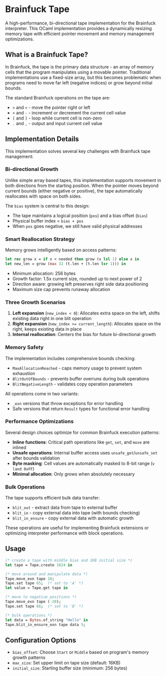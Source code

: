 # Brainfuck Tape

A high-performance, bi-directional tape implementation for the Brainfuck interpreter. This OCaml implementation provides a dynamically resizing memory tape with efficient pointer movement and memory management optimizations.

## What is a Brainfuck Tape?

In Brainfuck, the tape is the primary data structure - an array of memory cells that the program manipulates using a movable pointer. Traditional implementations use a fixed-size array, but this becomes problematic when programs need to move far left (negative indices) or grow beyond initial bounds.

The standard Brainfuck operations on the tape are:
- `>` and `<` - move the pointer right or left
- `+` and `-` - increment or decrement the current cell value
- `[` and `]` - loop while current cell is non-zero
- `.` and `,` - output and input current cell value

## Implementation Details

This implementation solves several key challenges with Brainfuck tape management:

### Bi-directional Growth

Unlike simple array based tapes, this implementation supports movement in both directions from the starting position. When the pointer moves beyond current bounds (either negative or positive), the tape automatically reallocates with space on both sides.

The `bias` system is central to this design:
- The tape maintains a logical position (`pos`) and a bias offset (`bias`)
- Physical buffer index = `bias + pos`
- When `pos` goes negative, we still have valid physical addresses

### Smart Reallocation Strategy

Memory grows intelligently based on access patterns:

```ocaml
let rec grow x = if x < needed then grow (x lsl 1) else x in
let new_len = grow (max 32 (t.len + (t.len lsr 1))) in
```

- Minimum allocation: 256 bytes
- Growth factor: 1.5x current size, rounded up to next power of 2
- Direction aware: growing left preserves right side data positioning
- Maximum size cap prevents runaway allocation

### Three Growth Scenarios

1. **Left expansion** (`new_index < 0`): Allocates extra space on the left, shifts existing data right in one blit operation
2. **Right expansion** (`new_index >= current_length`): Allocates space on the right, keeps existing data in place  
3. **Internal reallocation**: Centers the bias for future bi-directional growth

### Memory Safety

The implementation includes comprehensive bounds checking:
- `MaxAllocationReached` - caps memory usage to prevent system exhaustion
- `BlitOutOfBounds` - prevents buffer overruns during bulk operations
- `BlitNegativeLength` - validates copy operation parameters

All operations come in two variants:
- `_exn` versions that throw exceptions for error handling
- Safe versions that return `Result` types for functional error handling

### Performance Optimizations

Several design choices optimize for common Brainfuck execution patterns:

- **Inline functions**: Critical path operations like `get`, `set`, and `move` are inlined
- **Unsafe operations**: Internal buffer access uses `unsafe_get`/`unsafe_set` after bounds validation
- **Byte masking**: Cell values are automatically masked to 8-bit range (`v land 0xFF`)
- **Minimal allocation**: Only grows when absolutely necessary

### Bulk Operations

The tape supports efficient bulk data transfer:
- `blit_out` - extract data from tape to external buffer
- `blit_in` - copy external data into tape (with bounds checking)
- `blit_in_ensure` - copy external data with automatic growth

These operations are useful for implementing Brainfuck extensions or optimizing interpreter performance with block operations.

## Usage

```ocaml
(* create a tape with middle bias and 1KB initial size *)
let tape = Tape.create 1024 in

(* move around and manipulate data *)
Tape.move_exn tape 10;
Tape.set tape 65;  (* set to 'A' *)
let value = Tape.get tape in

(* move to negative positions *)
Tape.move_exn tape (-20);
Tape.set tape 66;  (* set to 'B' *)

(* bulk operations *)
let data = Bytes.of_string "Hello" in
Tape.blit_in_ensure_exn tape data 5;
```

## Configuration Options

- `bias_offset`: Choose `Start` or `Middle` based on program's memory growth patterns
- `max_size`: Set upper limit on tape size (default: 16KB)
- `initial_size`: Starting buffer size (minimum: 256 bytes)
